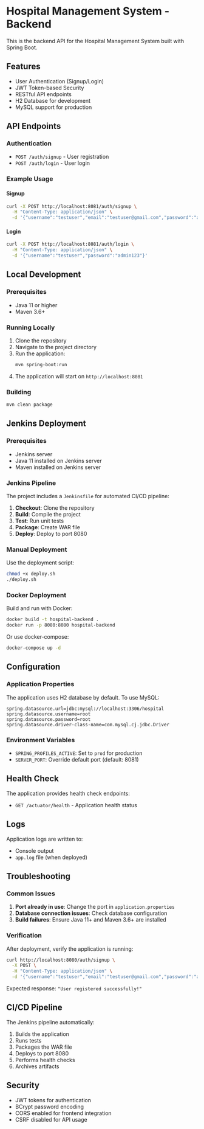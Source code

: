 # Hospital Management System - Backend

This is the backend API for the Hospital Management System built with Spring Boot.

## Features

- User Authentication (Signup/Login)
- JWT Token-based Security
- RESTful API endpoints
- H2 Database for development
- MySQL support for production

## API Endpoints

### Authentication
- `POST /auth/signup` - User registration
- `POST /auth/login` - User login

### Example Usage

#### Signup
```bash
curl -X POST http://localhost:8081/auth/signup \
  -H "Content-Type: application/json" \
  -d '{"username":"testuser","email":"testuser@gmail.com","password":"admin123"}'
```

#### Login
```bash
curl -X POST http://localhost:8081/auth/login \
  -H "Content-Type: application/json" \
  -d '{"username":"testuser","password":"admin123"}'
```

## Local Development

### Prerequisites
- Java 11 or higher
- Maven 3.6+

### Running Locally

1. Clone the repository
2. Navigate to the project directory
3. Run the application:
   ```bash
   mvn spring-boot:run
   ```
4. The application will start on `http://localhost:8081`

### Building
```bash
mvn clean package
```

## Jenkins Deployment

### Prerequisites
- Jenkins server
- Java 11 installed on Jenkins server
- Maven installed on Jenkins server

### Jenkins Pipeline

The project includes a `Jenkinsfile` for automated CI/CD pipeline:

1. **Checkout**: Clone the repository
2. **Build**: Compile the project
3. **Test**: Run unit tests
4. **Package**: Create WAR file
5. **Deploy**: Deploy to port 8080

### Manual Deployment

Use the deployment script:
```bash
chmod +x deploy.sh
./deploy.sh
```

### Docker Deployment

Build and run with Docker:
```bash
docker build -t hospital-backend .
docker run -p 8080:8080 hospital-backend
```

Or use docker-compose:
```bash
docker-compose up -d
```

## Configuration

### Application Properties

The application uses H2 database by default. To use MySQL:

```properties
spring.datasource.url=jdbc:mysql://localhost:3306/hospital
spring.datasource.username=root
spring.datasource.password=root
spring.datasource.driver-class-name=com.mysql.cj.jdbc.Driver
```

### Environment Variables

- `SPRING_PROFILES_ACTIVE`: Set to `prod` for production
- `SERVER_PORT`: Override default port (default: 8081)

## Health Check

The application provides health check endpoints:
- `GET /actuator/health` - Application health status

## Logs

Application logs are written to:
- Console output
- `app.log` file (when deployed)

## Troubleshooting

### Common Issues

1. **Port already in use**: Change the port in `application.properties`
2. **Database connection issues**: Check database configuration
3. **Build failures**: Ensure Java 11+ and Maven 3.6+ are installed

### Verification

After deployment, verify the application is running:
```bash
curl http://localhost:8080/auth/signup \
  -X POST \
  -H "Content-Type: application/json" \
  -d '{"username":"testuser","email":"testuser@gmail.com","password":"admin123"}'
```

Expected response: `"User registered successfully!"`

## CI/CD Pipeline

The Jenkins pipeline automatically:
1. Builds the application
2. Runs tests
3. Packages the WAR file
4. Deploys to port 8080
5. Performs health checks
6. Archives artifacts

## Security

- JWT tokens for authentication
- BCrypt password encoding
- CORS enabled for frontend integration
- CSRF disabled for API usage

